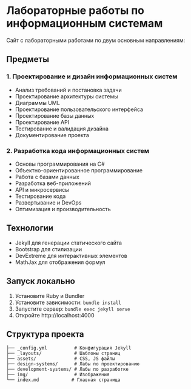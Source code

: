 # Лабораторные работы по информационным системам

Сайт с лабораторными работами по двум основным направлениям:

## Предметы

### 1. Проектирование и дизайн информационных систем
- Анализ требований и постановка задачи
- Проектирование архитектуры системы
- Диаграммы UML
- Проектирование пользовательского интерфейса
- Проектирование базы данных
- Проектирование API
- Тестирование и валидация дизайна
- Документирование проекта

### 2. Разработка кода информационных систем
- Основы программирования на C#
- Объектно-ориентированное программирование
- Работа с базами данных
- Разработка веб-приложений
- API и микросервисы
- Тестирование кода
- Развертывание и DevOps
- Оптимизация и производительность

## Технологии

- Jekyll для генерации статического сайта
- Bootstrap для стилизации
- DevExtreme для интерактивных элементов
- MathJax для отображения формул

## Запуск локально

1. Установите Ruby и Bundler
2. Установите зависимости: `bundle install`
3. Запустите сервер: `bundle exec jekyll serve`
4. Откройте http://localhost:4000

## Структура проекта

```
├── _config.yml          # Конфигурация Jekyll
├── _layouts/            # Шаблоны страниц
├── assets/              # CSS, JS файлы
├── design-systems/      # Лабы по проектированию
├── development-systems/ # Лабы по разработке
├── img/                 # Изображения
└── index.md            # Главная страница
```

